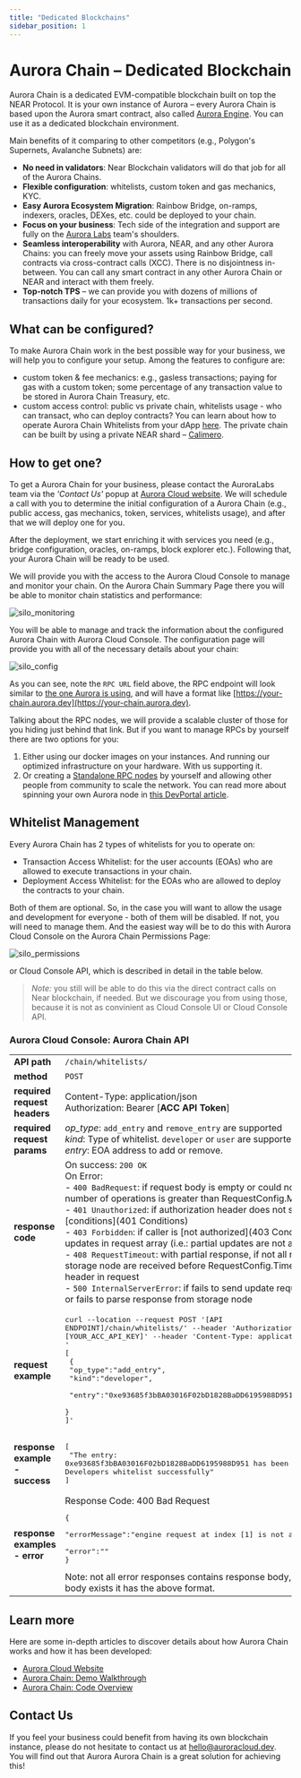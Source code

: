 ```yaml
---
title: "Dedicated Blockchains"
sidebar_position: 1
---
```



# Aurora Chain – Dedicated Blockchain

Aurora Chain is a dedicated EVM-compatible blockchain built on top the NEAR Protocol. It is your own instance of Aurora – every Aurora Chain is based upon the Aurora smart contract, also called [Aurora Engine](/getting-started/aurora-engine). You can use it as a dedicated blockchain environment.

Main benefits of it comparing to other competitors (e.g., Polygon's Supernets, Avalanche Subnets) are:
- **No need in validators**: Near Blockchain validators will do that job for all of the Aurora Chains.
- **Flexible configuration**: whitelists, custom token and gas mechanics, KYC.
- **Easy Aurora Ecosystem Migration**: Rainbow Bridge, on-ramps, indexers, oracles, DEXes, etc. could be deployed to your chain.
- **Focus on your business**: Tech side of the integration and support are fully on the [Aurora Labs](https://auroralabs.dev/) team's shoulders.
- **Seamless interoperability** with Aurora, NEAR, and any other Aurora Chains: you can freely move your assets using Rainbow Bridge, call contracts via cross-contract calls (XCC). There is no disjointness in-between. You can call any smart contract in any other Aurora Chain or NEAR and interact with them freely.
- **Top-notch TPS** – we can provide you with dozens of millions of transactions daily for your ecosystem. 1k+ transactions per second.


## What can be configured?
To make Aurora Chain work in the best possible way for your business, we will help you to configure your setup. Among the features to configure are:

- custom token & fee mechanics: e.g., gasless transactions; paying for gas with a custom token; some percentage of any transaction value to be stored in Aurora Chain Treasury, etc.
- custom access control: public vs private chain, whitelists usage - who can transact, who can deploy contracts? You can learn about how to operate Aurora Chain Whitelists from your dApp [here](/aurora-cloud/chain#whitelist-management). The private chain can be built by using a private NEAR shard – [Calimero](https://www.calimero.network/).

## How to get one?

To get a Aurora Chain for your business, please contact the AuroraLabs team via the *'Contact Us'* popup at [Aurora Cloud website](https://auroracloud.dev/). We will schedule a call with you to determine the initial configuration of a Aurora Chain (e.g., public access, gas mechanics, token, services, whitelists usage), and after that we will deploy one for you.

After the deployment, we start enriching it with services you need (e.g., bridge configuration, oracles, on-ramps, block explorer etc.). Following that, your Aurora Chain will be ready to be used.

We will provide you with the access to the Aurora Cloud Console to manage and monitor your chain.
On the Aurora Chain Summary Page there you will be able to monitor chain statistics and performance:

![silo_monitoring](/img/silo_monitoring.png)

You will be able to manage and track the information about the configured Aurora Chain with Aurora Cloud Console. The configuration page will provide you with all of the necessary details about your chain:

![silo_config](/img/silo_config.png)

As you can see, note the `RPC URL` field above, the RPC endpoint will look similar to [the one Aurora is using](/getting-started/network-endpoints), and will have a format like [https://your-chain.aurora.dev](https://your-chain.aurora.dev).



Talking about the RPC nodes, we will provide a scalable cluster of those for you hiding just behind that link. But if you want to manage RPCs by yourself there are two options for you:

1. Either using our docker images on your instances. And running our optimized infrastructure on your hardware. With us supporting it.
2. Or creating a [Standalone RPC nodes](https://github.com/aurora-is-near/standalone-rpc) by yourself and allowing other people from community to scale the network. You can read more about spinning your own Aurora node in [this DevPortal article](https://dev.aurora.dev/posts/spinning-up-your-own-aurora-node).

## Whitelist Management

Every Aurora Chain has 2 types of whitelists for you to operate on:
- Transaction Access Whitelist: for the user accounts (EOAs) who are allowed to execute transactions in your chain.
- Deployment Access Whitelist: for the EOAs who are allowed to deploy the contracts to your chain.

Both of them are optional. So, in the case you will want to allow the usage and development for everyone - both of them will be disabled.
If not, you will need to manage them. And the easiest way will be to do this with Aurora Cloud Console on the Aurora Chain Permissions Page:

![silo_permissions](/img/silo_permissions.png)


or Cloud Console API, which is described in detail in the table below.

>*Note:* you still will be able to do this via the direct contract calls on Near blockchain, if needed. But we discourage you from using those, because it is not as convinient as Cloud Console UI or Cloud Console API.


### Aurora Cloud Console: Aurora Chain API

|                                |                                                                               |
|--------------------------------|--------------------------------------------------------------------------------------------------------------------------------------------------------------------------------------------------------------------------------------------------------------------------------------------------------------------------------------------------------------------------------------------------------------------------------------------------------------------------------------------------------------------------------------------------------------------------------------------------------------------------------------------------------------------------------------------------------------------------------------------------------------|
| **API path**                       | `/chain/whitelists/`|
| **method**                     | `POST`|
| **required request headers**   | Content-Type: application/json <br/>Authorization: Bearer [**ACC API Token**]|
| **required request params**    | *op_type*: `add_entry` and `remove_entry` are supported <br/>*kind*: Type of whitelist. `developer` or `user` are supported. <br/> *entry*: EOA address to add or remove.|
| **response code**              | On success: `200 OK`<br/>On Error:<br/> - `400 BadRequest`: if request body is empty or could not be parsed or number of operations is greater than	RequestConfig.MaxBatchLen<br/> - `401 Unauthorized`: if authorization header does not satisfy the [conditions](401 Conditions)<br/> - `403 Forbidden`: if caller is [not authorized](403 Conditions) to perform all updates in request array (i.e.: partial updates are not allowed), see acl.json<br/> - `408 RequestTimeout`: with partial response, if not all responses from storage node are received before RequestConfig.TimeoutMs or `Timeout` header in request<br/> - `500 InternalServerError`: if fails to send update request to storage node, or fails to parse response from storage node |
| **request example**            | <pre lang="shell">curl --location --request POST '[API ENDPOINT]/chain/whitelists/' --header 'Authorization: Bearer [YOUR_ACC_API_KEY]' --header 'Content-Type: application/json' --data-raw '<br/>[<br/>  {<br/>    "op_type":"add_entry",<br/>    "kind":"developer", <br/>    "entry":"0xe93685f3bBA03016F02bD1828BaDD6195988D951"<br/>  }<br/>]'</pre>|
| **response example - success** | <pre lang="json">[<br/> "The entry: 0xe93685f3bBA03016F02bD1828BaDD6195988D951 has been added to the Developers whitelist successfully"<br/>]</pre>|
| **response examples - error**  | Response Code: 400 Bad Request <pre lang="json">{<br/>  "errorMessage":"engine request at index [1] is not authorized",<br/>  "error":""<br/>}</pre>Note: not all error responses contains response body, but if response body exists it has the above format.<br/>|

## Learn more
Here are some in-depth articles to discover details about how Aurora Chain works and how it has been developed:

- [Aurora Cloud Website](https://auroracloud.dev/)
- [Aurora Chain: Demo Walkthrough](https://dev.aurora.dev/posts/aurora-chain-demo)
- [Aurora Chain: Code Overview](https://dev.aurora.dev/posts/aurora-chain-tech-overview)

## Contact Us
If you feel your business could benefit from having its own blockchain instance, please do not hesitate to contact us at hello@auroracloud.dev. You will find out that Aurora Aurora Chain is a great solution for achieving this!